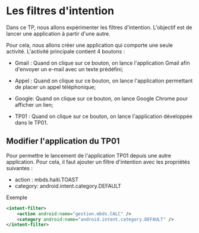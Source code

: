 # Les filtres d'intention

Dans ce TP, nous allons expérimenter les filtres d'intention. L'objectif est de lancer une application à partir d'une autre. 

Pour cela, nous allons créer une application qui comporte une seule activité. L'activité principale contient 4 boutons : 

- Gmail : Quand on clique sur ce bouton, on lance l'application Gmail afin d'envoyer un e-mail avec un texte prédéfini; 

- Appel : Quand on clique sur ce bouton, on lance l'application permettant de placer un appel téléphonique;

- Google: Quand on clique sur ce bouton, on lance Google Chrome pour afficher un lien;

- TP01 : Quand on clique sur ce bouton, on lance l'application développée dans le TP01. 

## Modifier l'application du TP01
Pour permettre le lancement de l'application TP01 depuis une autre application. Pour cela, il faut ajouter un filtre d'intention avec les propriétés suivantes : 
- action : mbds.haiti.TOAST
- category: android.intent.category.DEFAULT

Exemple
```xml
<intent-filter>
    <action android:name="gestion.mbds.CALC" />
    <category android:name="android.intent.category.DEFAULT" />
</intent-filter>
```
